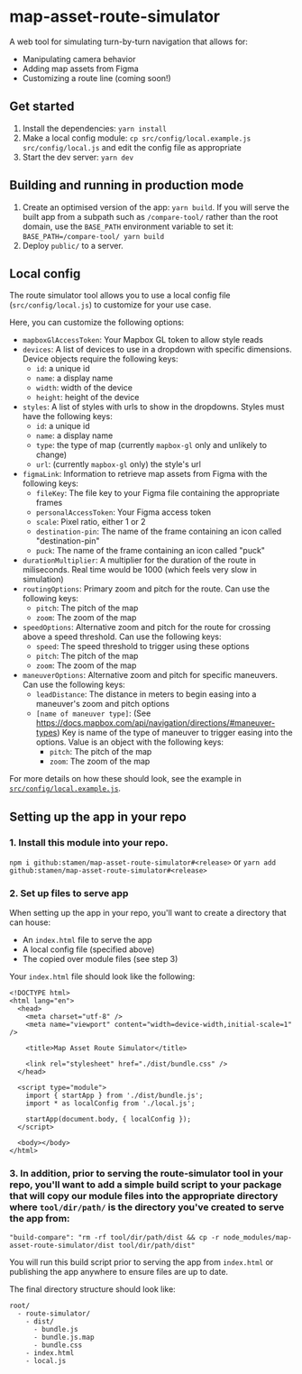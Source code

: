 # map-asset-route-simulator

A web tool for simulating turn-by-turn navigation that allows for:

- Manipulating camera behavior
- Adding map assets from Figma
- Customizing a route line (coming soon!)

## Get started

1. Install the dependencies: `yarn install`
2. Make a local config module: `cp src/config/local.example.js src/config/local.js` and edit the config file as appropriate
3. Start the dev server: `yarn dev`

## Building and running in production mode

1. Create an optimised version of the app: `yarn build`. If you will serve the built app from a subpath such as `/compare-tool/` rather than the root domain, use the `BASE_PATH` environment variable to set it: `BASE_PATH=/compare-tool/ yarn build`
2. Deploy `public/` to a server.

## Local config

The route simulator tool allows you to use a local config file (`src/config/local.js`) to customize for your use case.

Here, you can customize the following options:

- `mapboxGlAccessToken`: Your Mapbox GL token to allow style reads
- `devices`: A list of devices to use in a dropdown with specific dimensions. Device objects require the following keys:
  - `id`: a unique id
  - `name`: a display name
  - `width`: width of the device
  - `height`: height of the device
- `styles`: A list of styles with urls to show in the dropdowns. Styles must have the following keys:
  - `id`: a unique id
  - `name`: a display name
  - `type`: the type of map (currently `mapbox-gl` only and unlikely to change)
  - `url`: (currently `mapbox-gl` only) the style's url
- `figmaLink`: Information to retrieve map assets from Figma with the following keys:
  - `fileKey`: The file key to your Figma file containing the appropriate frames
  - `personalAccessToken`: Your Figma access token
  - `scale`: Pixel ratio, either 1 or 2
  - `destination-pin`: The name of the frame containing an icon called "destination-pin"
  - `puck`: The name of the frame containing an icon called "puck"
- `durationMultiplier`: A multiplier for the duration of the route in miliseconds. Real time would be 1000 (which feels very slow in simulation)
- `routingOptions`: Primary zoom and pitch for the route. Can use the following keys:
  - `pitch`: The pitch of the map
  - `zoom`: The zoom of the map
- `speedOptions`: Alternative zoom and pitch for the route for crossing above a speed threshold. Can use the following keys:
  - `speed`: The speed threshold to trigger using these options
  - `pitch`: The pitch of the map
  - `zoom`: The zoom of the map
- `maneuverOptions`: Alternative zoom and pitch for specific maneuvers. Can use the following keys:
  - `leadDistance`: The distance in meters to begin easing into a maneuver's zoom and pitch options
  - `[name of maneuver type]`: (See https://docs.mapbox.com/api/navigation/directions/#maneuver-types) Key is name of the type of maneuver to trigger easing into the options. Value is an object with the following keys:
    - `pitch`: The pitch of the map
    - `zoom`: The zoom of the map

For more details on how these should look, see the example in [`src/config/local.example.js`](./src/config/local.example.js).

## Setting up the app in your repo

### 1. Install this module into your repo.

`npm i github:stamen/map-asset-route-simulator#<release>` or `yarn add github:stamen/map-asset-route-simulator#<release>`

### 2. Set up files to serve app

When setting up the app in your repo, you'll want to create a directory that can house:

- An `index.html` file to serve the app
- A local config file (specified above)
- The copied over module files (see step 3)

Your `index.html` file should look like the following:

```
<!DOCTYPE html>
<html lang="en">
  <head>
    <meta charset="utf-8" />
    <meta name="viewport" content="width=device-width,initial-scale=1" />

    <title>Map Asset Route Simulator</title>

    <link rel="stylesheet" href="./dist/bundle.css" />
  </head>

  <script type="module">
    import { startApp } from './dist/bundle.js';
    import * as localConfig from './local.js';

    startApp(document.body, { localConfig });
  </script>

  <body></body>
</html>
```

### 3. In addition, prior to serving the route-simulator tool in your repo, you'll want to add a simple build script to your package that will copy our module files into the appropriate directory where `tool/dir/path/` is the directory you've created to serve the app from:

`"build-compare": "rm -rf tool/dir/path/dist && cp -r node_modules/map-asset-route-simulator/dist tool/dir/path/dist"`

You will run this build script prior to serving the app from `index.html` or publishing the app anywhere to ensure files are up to date.

The final directory structure should look like:

```
root/
  - route-simulator/
    - dist/
      - bundle.js
      - bundle.js.map
      - bundle.css
    - index.html
    - local.js
```
